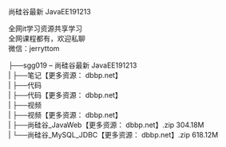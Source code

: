 尚硅谷最新 JavaEE191213

全网it学习资源共享学习<br>全网课程都有，欢迎私聊<br>微信：jerryttom<br>

├──sgg019 – 尚硅谷最新 JavaEE191213<br> | ├──笔记【更多资源： dbbp.net】<br> | ├──代码<br> | ├──代码【更多资源： dbbp.net】<br> | ├──视频<br> | ├──视频【更多资源： dbbp.net】<br> | ├──尚硅谷_JavaWeb【更多资源： dbbp.net】.zip 304.18M<br> | └──尚硅谷_MySQL_JDBC【更多资源： dbbp.net】.zip 618.12M